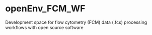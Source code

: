 # openEnv_FCM_WF
Development space for flow cytometry (FCM) data (.fcs) processing workflows with open source software

